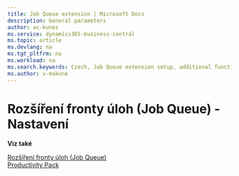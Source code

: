 ```yaml
---
title: Job Queue extension | Microsoft Docs
description: General parameters
author: ac-kunes
ms.service: dynamics365-business-central
ms.topic: article
ms.devlang: na
ms.tgt_pltfrm: na
ms.workload: na
ms.search.keywords: Czech, Job Queue extension setup, additional functions
ms.author: v-makune
---
```

# Rozšíření fronty  úloh (Job Queue) - Nastavení

**Viz také**

[Rozšíření fronty  úloh (Job Queue)](ac-job-queue-extension.md)  
[Productivity Pack](ac-productivity-pack.md)
